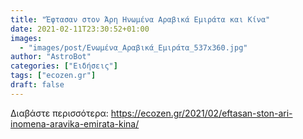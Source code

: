 ```yaml
---
title: "Έφτασαν στον Άρη Ηνωμένα Αραβικά Εμιράτα και Κίνα"
date: 2021-02-11T23:30:52+01:00
images:
  - "images/post/Ενωμένα_Αραβικά_Εμιράτα_537x360.jpg"
author: "AstroBot"
categories: ["Ειδήσεις"]
tags: ["ecozen.gr"]
draft: false
---
```




Διαβάστε περισσότερα: https://ecozen.gr/2021/02/eftasan-ston-ari-inomena-aravika-emirata-kina/
